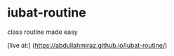 # iubat-routine
class routine made easy 

[live at:] (https://abdullahmiraz.github.io/iubat-routine/)
